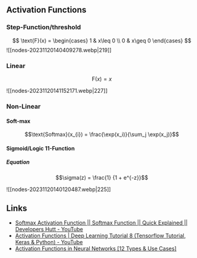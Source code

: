 
## Activation Functions

### Step-Function/threshold 
$$
\text{F}(x) =
\begin{cases} 
      1 & x\leq 0 
      \\
      0 & x\geq 0 
\end{cases}
$$
![[nodes-20231120140409278.webp|219]]
### Linear

$$\text{F}(x) = x$$
  
![[nodes-20231120141152171.webp|227]]
### Non-Linear
#### Soft-max

  $$\text{Softmax}(x_{i}) = \frac{\exp(x_i)}{\sum_j \exp(x_j)}$$
  
  
#### Sigmoid/Logic  11-Function
##### Equation 
$$\sigma(z) = \frac{1} {1 + e^{-z}}$$

![[nodes-20231120140120487.webp|225]]

## Links
-  [Softmax Activation Function || Softmax Function || Quick Explained || Developers Hutt - YouTube](https://www.youtube.com/watch?v=8ah-qhvaQqU&t=12s) 
- [Activation Functions | Deep Learning Tutorial 8 (Tensorflow Tutorial, Keras & Python) - YouTube](https://www.youtube.com/watch?v=icZItWxw7AI)
- [Activation Functions in Neural Networks [12 Types & Use Cases]](https://www.v7labs.com/blog/neural-networks-activation-functions)